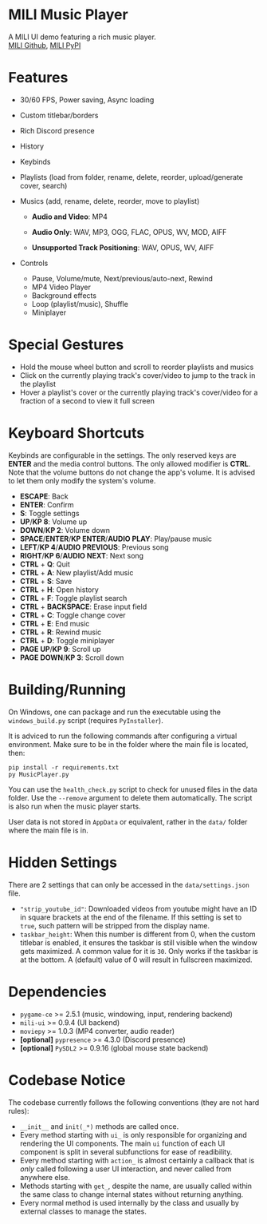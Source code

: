 # MILI Music Player

A MILI UI demo featuring a rich music player.<br>
[MILI Github](https://github.com/damusss/mili), [MILI PyPI](https://pypi.org/project/mili-ui/)

# Features

- 30/60 FPS, Power saving, Async loading
- Custom titlebar/borders
- Rich Discord presence
- History
- Keybinds
- Playlists (load from folder, rename, delete, reorder, upload/generate cover, search)
- Musics (add, rename, delete, reorder, move to playlist)

  - **Audio and Video**: MP4

  - **Audio Only**: WAV, MP3, OGG, FLAC, OPUS, WV, MOD, AIFF

  - **Unsupported Track Positioning**: WAV, OPUS, WV, AIFF

- Controls
  - Pause, Volume/mute, Next/previous/auto-next, Rewind
  - MP4 Video Player
  - Background effects
  - Loop (playlist/music), Shuffle
  - Miniplayer

# Special Gestures

- Hold the mouse wheel button and scroll to reorder playlists and musics
- Click on the currently playing track's cover/video to jump to the track in the playlist
- Hover a playlist's cover or the currently playing track's cover/video for a fraction of a second to view it full screen

# Keyboard Shortcuts

Keybinds are configurable in the settings.
The only reserved keys are **ENTER** and the media control buttons.
The only allowed modifier is **CTRL**.
Note that the volume buttons do not change the app's volume. It is advised to let them only modify the system's volume.

- **ESCAPE**: Back
- **ENTER**: Confirm
- **S**: Toggle settings
- **UP**/**KP 8**: Volume up
- **DOWN**/**KP 2**: Volume down
- **SPACE**/**ENTER**/**KP ENTER**/**AUDIO PLAY**: Play/pause music
- **LEFT**/**KP 4**/**AUDIO PREVIOUS**: Previous song
- **RIGHT**/**KP 6**/**AUDIO NEXT**: Next song
- **CTRL** + **Q**: Quit
- **CTRL** + **A**: New playlist/Add music
- **CTRL** + **S**: Save
- **CTRL** + **H**: Open history
- **CTRL** + **F**: Toggle playlist search
- **CTRL** + **BACKSPACE**: Erase input field
- **CTRL** + **C**: Toggle change cover
- **CTRL** + **E**: End music
- **CTRL** + **R**: Rewind music
- **CTRL** + **D**: Toggle miniplayer
- **PAGE UP**/**KP 9**: Scroll up
- **PAGE DOWN**/**KP 3**: Scroll down

# Building/Running

On Windows, one can package and run the executable using the `windows_build.py` script (requires `PyInstaller`).

It is adviced to run the following commands after configuring a virtual environment.
Make sure to be in the folder where the main file is located, then:

```
pip install -r requirements.txt
py MusicPlayer.py
```

You can use the `health_check.py` script to check for unused files in the data folder. Use the `--remove` argument to delete them automatically. The script is also run when the music player starts.

User data is not stored in `AppData` or equivalent, rather in the `data/` folder where the main file is in.

# Hidden Settings

There are 2 settings that can only be accessed in the `data/settings.json` file.

- `"strip_youtube_id"`: Downloaded videos from youtube might have an ID in square brackets at the end of the filename. If this setting is set to `true`, such pattern will be stripped from the display name.
- `taskbar_height`: When this number is different from 0, when the custom titlebar is enabled, it ensures the taskbar is still visible when the window gets maximized. A common value for it is `30`. Only works if the taskbar is at the bottom. A (default) value of 0 will result in fullscreen maximized.

# Dependencies

- `pygame-ce` >= 2.5.1 (music, windowing, input, rendering backend)
- `mili-ui` >= 0.9.4 (UI backend)
- `moviepy` >= 1.0.3 (MP4 converter, audio reader)
- **[optional]** `pypresence` >= 4.3.0 (Discord presence)
- **[optional]** `PySDL2` >= 0.9.16 (global mouse state backend)

# Codebase Notice

The codebase currently follows the following conventions (they are not hard rules):

- `__init__` and `init(_*)` methods are called once.
- Every method starting with `ui_` is only responsible for organizing and rendering the UI components. The main `ui` function of each UI component is split in several subfunctions for ease of readibility.
- Every method starting with `action_` is almost certainly a callback that is _only_ called following a user UI interaction, and never called from anywhere else.
- Methods starting with `get_`, despite the name, are usually called within the same class to change internal states without returning anything.
- Every normal method is used internally by the class and usually by external classes to manage the states.
